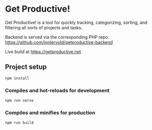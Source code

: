 # Get Productive!

Get Productive! is a tool for quickly tracking, categorizing, sorting, and filtering all sorts of projects and tasks.

Backend is served via the corresponding PHP repo.
https://github.com/jonlervold/getproductive-backend

Live build at https://getproductive.net

## Project setup

```
npm install
```

### Compiles and hot-reloads for development

```
npm run serve
```

### Compiles and minifies for production

```
npm run build
```
